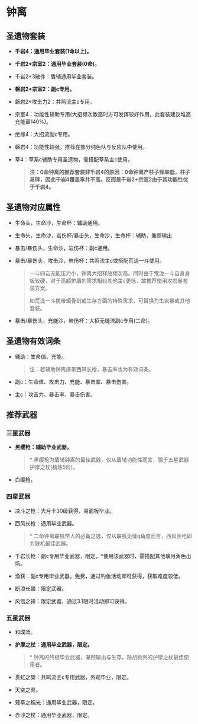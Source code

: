 # 钟离

## 圣遗物套装

- **千岩4：通用毕业套装(1命以上)。**

- **千岩2+宗室2：通用毕业套装(0命)。**

- 千岩2+3散件：盾辅通用毕业套装。

- **磐岩2+宗室2：副c专用。**

- 磐岩2+攻击力2：共鸣流主c专用。

- 宗室4：功能性辅助专用(大招频次教高时方可发挥较好作用，此套装建议堆高充能至140%)。

- 绝缘4：大招流副c专用。

- 磐岩4：功能性较强，推荐在部分纯色队与反应队中使用。

- 草4：草系c辅助专用圣遗物，需搭配草系主c使用。

  > **注：0命钟离的推荐套装非千岩4的原因：0命钟离产柱子频率低，柱子易碎，因此千岩4覆盖率并不高。反而是千岩2+宗室2由于其功能性优于千岩4。**  

## 圣遗物对应属性

- 生命头，生命沙，生命杯：辅助通用。
- 生命头，生命沙，岩伤杯/暴击头，生命沙，生命杯：辅助，兼顾输出
- 暴击/暴伤头，生命沙，岩伤杯：副c通用。
- 暴击/暴伤头，攻击沙，岩伤杯：共鸣流主c或搭配荒泷一斗使用。

  > 一斗四岩充能压力小，钟离大招释放频次高。同时由于荒泷一斗自身身板较硬，对于高额护盾的需求相较其他主c更低，故推荐使用攻岩暴套装方案。  
  >
  > 如荒泷一斗携带螭骨剑或生存方面的特殊需求，可替换为生岩暴或其他套装。  

- 暴击/暴伤头，充能沙，岩伤杯：大招无缝流副c专用(二命)。

## 圣遗物有效词条

- 辅助：生命值、充能。

  > 注：若辅助钟离携带西风长枪，暴击率也为有效词条。  

- 副c：生命值、攻击力、充能、暴击率、暴击伤害。
- 主c：攻击力、暴击率、暴击伤害。

## 推荐武器

### 三星武器

- **黑缨枪：辅助毕业武器。**

  > \* 黑缨枪为盾辅钟离的最佳武器，仅从盾辅功能性而言，强于五星武器护摩之杖(精炼5阶)。  

- 白缨枪。

### 四星武器

- 决斗之枪：大月卡30级获得，易面板毕业。
- 西风长枪：通用毕业武器。

  > \* 二命钟离联机带人的必备之选，仅从联机无缝q角度而言，西风长枪即为联机最佳武器。  

- 千岩长枪：副c专用毕业武器，限定，*使用该武器时，需搭配其他璃月角色出场。
- 渔获：副c专用毕业武器，免费，通过钓鱼活动即可获得，获取难度较低。
- 断浪长鳍：限定武器。
- 风信之锋：限定武器，通过3.1限时活动即可获得。

### 五星武器

- 和璞鸢。
- **护摩之杖：通用毕业武器，限定。**

  > \* 钟离的终极毕业武器，兼顾输出与生存，除胡桃外的护摩之杖最佳使用者。  

- 贯虹之槊：共鸣流主c专用武器，外观毕业，限定。
- 天空之脊。
- 薙草之稻光：通用毕业武器，限定。
- 赤沙之杖：通用毕业武器，限定。
